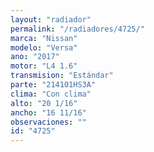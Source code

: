 ```yaml
---
layout: "radiador"
permalink: "/radiadores/4725/"
marca: "Nissan"
modelo: "Versa"
ano: "2017"
motor: "L4 1.6"
transmision: "Estándar"
parte: "214101HS3A"
clima: "Con clima"
alto: "20 1/16"
ancho: "16 11/16"
observaciones: ""
id: "4725"
---
```


